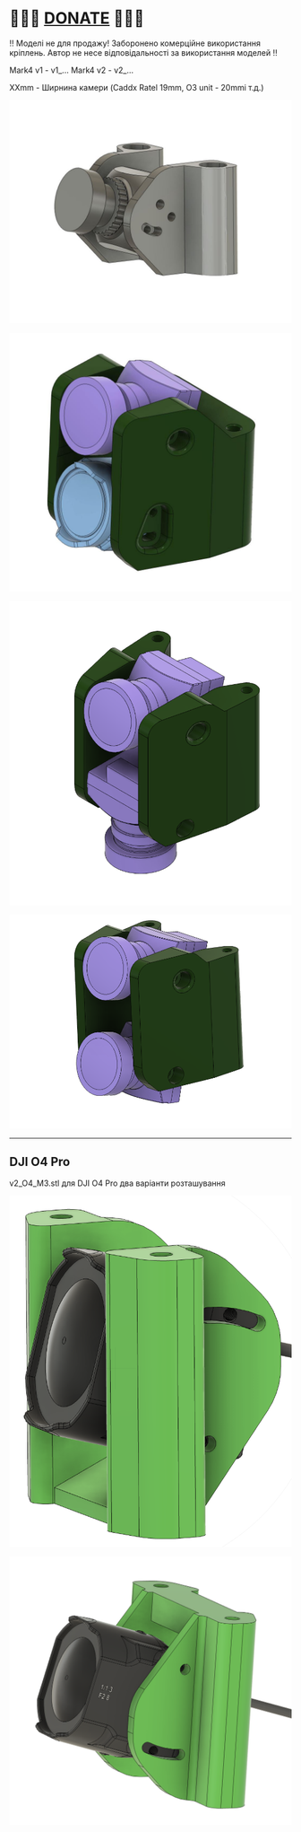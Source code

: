 
# 🍩🍩🍩 [DONATE](https://send.monobank.ua/jar/8GPxyGjM8E) 🍩🍩🍩

‼️ Моделі не для продажу! Заборонено комерційне використання кріплень. Автор не несе відповідальності за використання моделей ‼️

Mark4 v1 - v1_...
Mark4 v2 - v2_...

XXmm - Ширнина камери (Caddx Ratel 19mm, O3 unit - 20mmі т.д.)


![](/FPV_CAMERA_MOUNT/Static/media/1.jpg)

![](/FPV_CAMERA_MOUNT/Static/media/2.jpg)

![](/FPV_CAMERA_MOUNT/Static/media/3.jpg)

![](/FPV_CAMERA_MOUNT/Static/media/4.jpg)

---

## DJI O4 Pro

v2_O4_M3.stl для DJI O4 Pro два варіанти розташування

![](/FPV_CAMERA_MOUNT/Static/media/m4v2_o4_static_1.png)

![](/FPV_CAMERA_MOUNT/Static/media/m4v2_o4_static_2.png)
